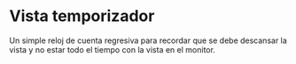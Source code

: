 # Vista temporizador

Un simple reloj de cuenta regresiva para recordar que se debe descansar la vista y no estar todo el tiempo con la vista en el monitor.

